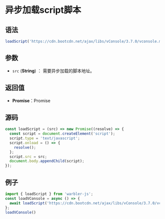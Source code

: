 <!--
 * @Author: 一尾流莺
 * @Description:异步加载script脚本
 * @Date: 2021-09-13 18:16:32
 * @LastEditTime: 2021-09-14 17:10:01
 * @FilePath: \warblerjs-guide\docs\guide\methods\imitateDelay copy.md
-->

# 异步加载script脚本

## 语法

```js
loadScript('https://cdn.bootcdn.net/ajax/libs/vConsole/3.7.0/vconsole.min.js')
```

## 参数

- `src` (**String**) ： 需要异步加载的脚本地址。


## 返回值

- **Promise**：Promise

## 源码


```js
const loadScript = (src) => new Promise((resolve) => {
  const script = document.createElement('script');
  script.type = 'text/javascript';
  script.onload = () => {
    resolve();
  };
  script.src = src;
  document.body.appendChild(script);
});
```

## 例子


```js
import { loadScript } from 'warbler-js';
const loadVConsole = async () => {
  await loadScript('https://cdn.bootcdn.net/ajax/libs/vConsole/3.7.0/vconsole.min.js');
};
loadVConsole()
```